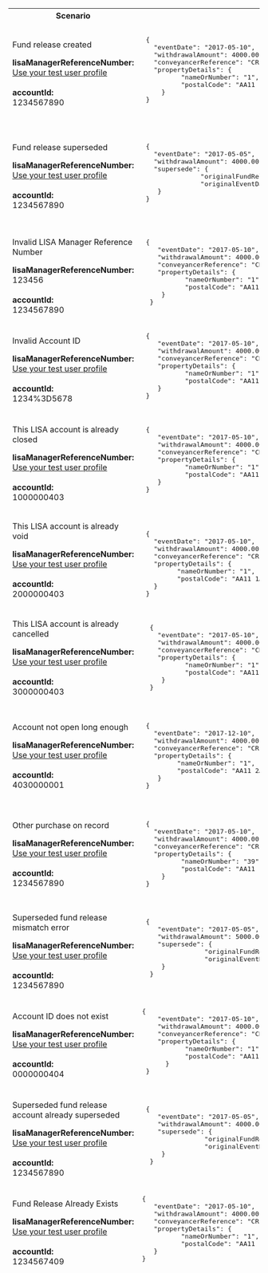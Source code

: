 <table>
    <col width="20%">
    <col width="40%">
    <col width="40%">
    <thead>
        <tr>
            <th>Scenario</th>
            <th>Request Payload</th>
            <th>Response</th>
        </tr>
        <tr>
              <td>
                  <p>Fund release created</p>
                  <p class="code--block">
                  <strong>lisaManagerReferenceNumber:</strong><br>
                  <a href="https://test-developer.service.hmrc.gov.uk/api-documentation/docs/api/service/lisa-api/1.0#testing-the-api">Use your test user profile</a><br>
                   <br>
                        <strong>accountId:</strong><br>1234567890
                  </p>
               </td>
         <td>
             <pre class="code--block">
 {
   "eventDate": "2017-05-10",
   "withdrawalAmount": 4000.00,
   "conveyancerReference": "CR12345-6789",
   "propertyDetails": {
          "nameOrNumber": "1",
          "postalCode": "AA11 1AA",
     }
 }               
             </pre>
          </td>
          <td>
              <p>HTTP status: <code class="code--slim">201 (Created)</code></p>
                <pre class="code--block">
 {
   "status": 201,
   "success": true,
   "data": {
          "message": "Fund release created",
          "fundReleaseId": "3456789000"
    }
 }               
                        </pre>         
                    </td>
                </tr>
                <tr>
                     <td>
                         <p>Fund release superseded</p>
                         <p class="code--block">
                            <strong>lisaManagerReferenceNumber:</strong><br>
                            <a href="https://test-developer.service.hmrc.gov.uk/api-documentation/docs/api/service/lisa-api/1.0#testing-the-api">Use your test user profile</a><br>
                               <br>
                                   <strong>accountId:</strong><br>1234567890
                           </p>
                       </td>
                       <td>
        <pre class="code--block">
 {
   "eventDate": "2017-05-05",
   "withdrawalAmount": 4000.00,
   "supersede": {
               "originalFundReleaseId": "3456789000",
               "originalEventDate": "2017-05-10"
    }
 }                
        </pre>
                     </td>
                     <td>
                         <p>HTTP status: <code class="code--slim">201 (Created)</code></p>
                <pre class="code--block">
{
  "status": 201,
  "success": true,
  "data": {
         "message": "Fund release superseded",
         "fundReleaseId": "3456789001"
   }
}        
        </pre>
                            </td>
                        </tr>
                        <tr>
                                    <td>
                                        <p>Invalid LISA Manager Reference Number</p>
                                        <p class="code--block">
                                           <strong>lisaManagerReferenceNumber:</strong><br> 123456
                                            <br>
                                            <br>
                                            <strong>accountId:</strong><br>1234567890
                                        </p>
                                    </td>
                                    <td>
        <pre class="code--block">
 {
    "eventDate": "2017-05-10",
    "withdrawalAmount": 4000.00,
    "conveyancerReference": "CR12345-6789",
    "propertyDetails": {
           "nameOrNumber": "1",
           "postalCode": "AA11 1AA",
     }
  }       
        </pre>
                                    </td>
                                    <td>
                                        <p>HTTP status: <code class="code--slim">400 (Bad Request)</code></p>
        <pre class="code--block">
  {
     "code": "BAD_REQUEST",
     "message": "lisaManagerReferenceNumber in the URL is in the wrong format"
  }
        </pre>
                                    </td>
                                    </tr>
                                    <tr>
                                                <td>
                                                    <p>Invalid Account ID</p>
                                                    <p class="code--block">
                                                        <strong>lisaManagerReferenceNumber:</strong><br>
                                                        <a href="https://test-developer.service.hmrc.gov.uk/api-documentation/docs/api/service/lisa-api/1.0#testing-the-api">Use your test user profile</a><br>
                                                        <br>
                                                        <strong>accountId:</strong><br>1234%3D5678
                                                    </p>
                                                </td>
                                                <td>
                                    <pre class="code--block">
 {
    "eventDate": "2017-05-10",
    "withdrawalAmount": 4000.00,
    "conveyancerReference": "CR12345-6789",
    "propertyDetails": {
           "nameOrNumber": "1",
           "postalCode": "AA11 1AA",
    }
 }                                   
                                    </pre>
                                                </td>
                                                <td>
                                                    <p>HTTP status: <code class="code--slim">400 (Bad Request)</code></p>
                                    <pre class="code--block">
 {
    "code": "BAD_REQUEST",
    "message": "accountId in the URL is in the wrong format"
 }                                  
                                    </pre>
                                                </td>
                                            </tr>                                            
                                             <tr>
                                                                <td>
                                                                    <p>This LISA account is already closed</p>
                                                                    <p class="code--block">
                                                                        <strong>lisaManagerReferenceNumber:</strong><br>
                                                                        <a href="https://test-developer.service.hmrc.gov.uk/api-documentation/docs/api/service/lisa-api/1.0#testing-the-api">Use your test user profile</a><br>
                                                                        <br>
                                                                        <strong>accountId:</strong><br>1000000403
                                                                    </p>
                                                                </td>
 <td>
                                                     <pre class="code--block">
 {
    "eventDate": "2017-05-10",
    "withdrawalAmount": 4000.00,
    "conveyancerReference": "CR12345-6789",
    "propertyDetails": {
           "nameOrNumber": "1",
           "postalCode": "AA11 1AA",
    }
 }                                                   
                                                       </pre>
                                                             </td>
                                                                 <td>
                                                                     <p>HTTP status: <code class="code--slim">403 (Forbidden)</code></p>
                                                     <pre class="code--block">
  {
     "code": "INVESTOR_ACCOUNT_ALREADY_CLOSED",
     "message": "The LISA account has already been closed"
  }                                               
                                                     </pre>
                                                                 </td>
                                                             </tr>                                        
                                                             <tr>
                                                                <td>
                                                                    <p>This LISA account is already void</p>
                                                                    <p class="code--block">
                                                                    <strong>lisaManagerReferenceNumber:</strong><br>
                                                                    <a href="https://test-developer.service.hmrc.gov.uk/api-documentation/docs/api/service/lisa-api/1.0#testing-the-api">Use your test user profile</a><br>
                                                                     <br>
                                                                     <strong>accountId:</strong><br>2000000403
                                                                     </p>
                                                                     </td>
                                                                     <td>
                                                                         <pre class="code--block"> 
 {
   "eventDate": "2017-05-10",
   "withdrawalAmount": 4000.00,
   "conveyancerReference": "CR12345-6789",
   "propertyDetails": {
         "nameOrNumber": "1",
         "postalCode": "AA11 1AA",
   }
 }                                                                 </pre>
                                                                   </td>
                                                                        <td>
                                                                            <p>HTTP status: <code class="code--slim">403 (Forbidden)</code></p>
                                                                            <pre class="code--block">
 {
   "code": "INVESTOR_ACCOUNT_ALREADY_VOID",
   "message": "The LISA account has already been voided"
 }                                               
                                                                    </pre>
                                                                    </td>
                                                                    </tr>   
                                                                    <tr>
                                                                    <td>
                                                                        <p>This LISA account is already cancelled</p>
                                                                        <p class="code--block">
                                                                        <strong>lisaManagerReferenceNumber:</strong><br>
                                                                        <a href="https://test-developer.service.hmrc.gov.uk/api-documentation/docs/api/service/lisa-api/1.0#testing-the-api">Use your test user profile</a><br>
                                                                          <br>
                                                                              <strong>accountId:</strong><br>3000000403
                                                                              </p>
                                                                              </td>
                                                                              <td>
                                                                              <pre class="code--block"> 
  {
    "eventDate": "2017-05-10",
    "withdrawalAmount": 4000.00,
    "conveyancerReference": "CR12345-6789",
    "propertyDetails": {
           "nameOrNumber": "1",
           "postalCode": "AA11 1AA",
     }
  }   
                                                                                </pre>
                                                                                </td>
                                                                                <td>
                                                                                   <p>HTTP status: <code class="code--slim">403 (Forbidden)</code></p>
                                                                                   <pre class="code--block">
  {
    "code": "INVESTOR_ACCOUNT_ALREADY_CANCELLED",
    "message": "The LISA account has already been cancelled"
  }                                               
                                                                                 </pre>
                                                                                 </td>
                                                                                 </tr>   
                                                                                     <tr>
                                                                                         <td>
                                                                                            <p>Account not open long enough</p>
                                                                                            <p class="code--block">
                                                                                            <strong>lisaManagerReferenceNumber:</strong><br>
                                                                                            <a href="https://test-developer.service.hmrc.gov.uk/api-documentation/docs/api/service/lisa-api/1.0#testing-the-api">Use your test user profile</a><br>
                                                                                            <br>
                                                                                            <strong>accountId:</strong><br>4030000001
                                                                                            </p>
                                                                                            </td>
                                                                                                 <td>
                                                                                            <pre class="code--block"> 
 {
   "eventDate": "2017-12-10",
   "withdrawalAmount": 4000.00,
   "conveyancerReference": "CR12345-678900",
   "propertyDetails": {
         "nameOrNumber": "1",
         "postalCode": "AA11 2AA",
    }
 }   
                                                                                            </pre>
                                                                                            </td>
                                                                                            <td>
                                                                                                <p>HTTP status: <code class="code--slim">403 (Forbidden)</code></p>
                                                                                                <pre class="code--block">
 {
   "code": "COMPLIANCE_ERROR_ACCOUNT_NOT_OPEN_LONG_ENOUGH",
   "message": "The account has not been open for long enough"
 }                                               
                                                                                             </pre>
                                                                                             </td>
                                                                                             </tr>
                                                                                              <tr>
                                                                                              <td>
                                                                                                  <p>Other purchase on record</p>
                                                                                                  <p class="code--block">
                                                                                                  <strong>lisaManagerReferenceNumber:</strong><br>
                                                                                                  <a href="https://test-developer.service.hmrc.gov.uk/api-documentation/docs/api/service/lisa-api/1.0#testing-the-api">Use your test user profile</a><br>
                                                                                                   <br>
                                                                                                    <strong>accountId:</strong><br>1234567890
                                                                                                   </p>
                                                                                                   </td>
                                                                                                   <td>
                                                                                                   <pre class="code--block"> 
 {
   "eventDate": "2017-05-10",
   "withdrawalAmount": 4000.00,
   "conveyancerReference": "CR12345-6789",
   "propertyDetails": {
          "nameOrNumber": "39",
          "postalCode": "AA11 1AA",
     }
 }   
                                                                                                </pre>
                                                                                                </td>
                                                                                                <td>
                                                                                                     <p>HTTP status: <code class="code--slim">403 (Forbidden)</code></p>
                                                                                                     <pre class="code--block">
 {
    "code": "COMPLIANCE_ERROR_OTHER_PURCHASE_ON_RECORD",
    "message": "Another property purchase is already recorded"
 }                                               
                                                                                               </pre>
                                                                                               </td>
                                                                                               </tr> 
                                                                                               <tr>
                                                                                               <td>
                                                                                                  <p>Superseded fund release mismatch error</p>
                                                                                                  <p class="code--block">
                                                                                                  <strong>lisaManagerReferenceNumber:</strong><br>
                                                                                                  <a href="https://test-developer.service.hmrc.gov.uk/api-documentation/docs/api/service/lisa-api/1.0#testing-the-api">Use your test user profile</a><br>
                                                                                               <br>
                                                                                                  <strong>accountId:</strong><br>1234567890
                                                                                                  </p>
                                                                                                  </td>
                                                                                                  <td>
                                                                                                  <pre class="code--block">
 {
    "eventDate": "2017-05-05",
    "withdrawalAmount": 5000.00,
    "supersede": {
                "originalFundReleaseId": "3456789000",
                "originalEventDate": "2017-05-05"
     }
  }     
                                                                                                </pre>
                                                                                                </td>
                                                                                                <td>
                                                                                                    <p>HTTP status: <code class="code--slim">403 (Forbidden)</code></p>
                                                                                                    <pre class="code--block">
{
    "code": "SUPERSEDED_FUND_RELEASE_MISMATCH_ERROR",
    "message": "originalFundReleaseId and the originalEventDate do not match the information in the original request"
}  
                                                                                                   </pre>
                                                                                                   </td>
                                                                                                   </tr>
                                                                                                    <tr>
                                                                                                    <td>
                                                                                                       <p>Account ID does not exist</p>
                                                                                                       <p class="code--block">
                                                                                                       <strong>lisaManagerReferenceNumber:</strong><br>
                                                                                                       <a href="https://test-developer.service.hmrc.gov.uk/api-documentation/docs/api/service/lisa-api/1.0#testing-the-api">Use your test user profile</a><br>
                                                                                                   <br>
                                                                                                       <strong>accountId:</strong><br>0000000404
                                                                                                       </p>
                                                                                                       </td>
                                                                                                       <td>
                                                                                                       <pre class="code--block">
{
    "eventDate": "2017-05-10",
    "withdrawalAmount": 4000.00,
    "conveyancerReference": "CR12345-6789",
    "propertyDetails": {
           "nameOrNumber": "1",
           "postalCode": "AA11 1AA",
      }
 }          
                                                                                               </pre>
                                                                                               </td>
                                                                                               <td>
                                                                                                   <p>HTTP status: <code class="code--slim">404 (Not Found)</code></p>
                                                                                                   <pre class="code--block">
{
    "code": "INVESTOR_ACCOUNTID_NOT_FOUND",
    "message": "The accountId does not match with HMRC’s records"
}    
                                                                                              </pre>
                                                                                              </td>
                                                                                              </tr>  
                                                                                              <tr>
                                                                                              <td>
                                                                                                  <p>Superseded fund release account already superseded</p>
                                                                                                  <p class="code--block">
                                                                                                  <strong>lisaManagerReferenceNumber:</strong><br>
                                                                                                  <a href="https://test-developer.service.hmrc.gov.uk/api-documentation/docs/api/service/lisa-api/1.0#testing-the-api">Use your test user profile</a><br>
                                                                                              <br>
                                                                                              <strong>accountId:</strong><br>1234567890
                                                                                              </p>
                                                                                              </td>
                                                                                                   <td>
                                                                                                       <pre class="code--block">
 {
    "eventDate": "2017-05-05",
    "withdrawalAmount": 4000.00,
    "supersede": {
                "originalFundReleaseId": "3456789000",
                "originalEventDate": "2017-05-10"
     }
  }       
                                                                                                </pre>
                                                                                                </td>
                                                                                                     <td>
                                                                                                         <p>HTTP status: <code class="code--slim">409 (Conflict)</code></p>
                                                                                                         <pre class="code--block">
{
    "code": "SUPERSEDED_FUND_RELEASE_ALREADY_SUPERSEDED",
    "message": "This fund release has already been superseded"
}                        
                                                                                 </pre>
                                                                                 </td>
                                                                                 </tr>
                                                                                 <tr>
                                                                                     <td>
                                                                                        <p>Fund Release Already Exists</p>
                                                                                        <p class="code--block">
                                                                                        <strong>lisaManagerReferenceNumber:</strong><br>
                                                                                        <a href="https://test-developer.service.hmrc.gov.uk/api-documentation/docs/api/service/lisa-api/1.0#testing-the-api">Use your test user profile</a><br>
                                                                                        <br>
                                                                                        <strong>accountId:</strong><br>1234567409
                                                                                        </p>
                                                                                        </td>
                                                                                        <td>
                                                                                            <pre class="code--block">
{
   "eventDate": "2017-05-10",
   "withdrawalAmount": 4000.00,
   "conveyancerReference": "CR12345-6789",
   "propertyDetails": {
          "nameOrNumber": "1",
          "postalCode": "AA11 1AA",
   }
}                                                   
                                                                                         </pre>
                                                                                         </td>
                                                                                         <td>
                                                                                             <p>HTTP status: <code class="code--slim">409 (Conflict)</code></p>
                                                                                             <pre class="code--block">
{
  "code": "FUND_RELEASE_ALREADY_EXISTS",
  "message": "The investor’s fund release has already been reported"
}                                               
                                                                                        </pre>
                                                                                        </td>
                                                                                        </tr> 
    </thead>
    </tbody>
    </table>
